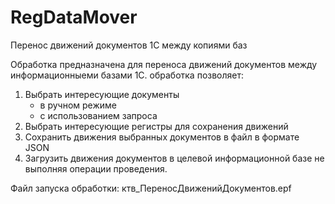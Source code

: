 # RegDataMover
Перенос движений документов 1С между копиями баз

Обработка предназначена для переноса движений документов между информационныеми базами 1С. обработка позволяет:
1. Выбрать интересующие документы
    - в ручном режиме
    - с использованием запроса
2. Выбрать интересующие регистры для сохранения движений
3. Сохранить движения выбранных документов в файл в формате JSON
4. Загрузить движения документов в целевой информационной базе не выполняя операции проведения.
   
Файл запуска обработки: ктв_ПереносДвиженийДокументов.epf